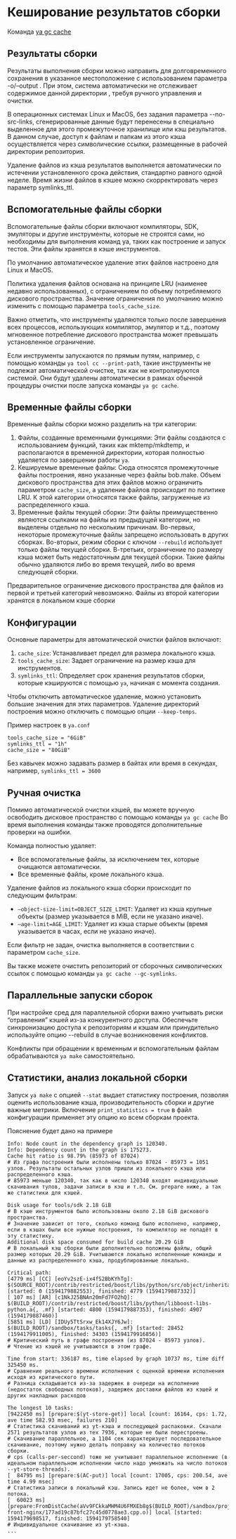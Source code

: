 # Кеширование результатов сборки

Команда [ya gc cache](gc.md)

## Результаты сборки 

Результаты выполнения сборки можно направить для долговременного сохранения в указанное местоположение с использованием параметра -o/–output . При этом, система автоматически не отслеживает содержимое данной директории , требуя ручного управления и очистки.

В операционных системах Linux и MacOS, без задания параметра --no-src-links, сгенерированные данные будут перенесены в специально выделенное для этого промежуточное хранилище или кэш результатов. В данном случае, доступ к файлам и папкам из этого кэша осуществляется через символические ссылки, размещенные в рабочей директории репозитория.

Удаление файлов из кэша результатов выполняется автоматически по истечении установленного срока действия, стандартно равного одной неделе. Время жизни файлов в кэшее можно скорректировать через параметр symlinks_ttl.

## Вспомогательные файлы сборки

Вспомогательные файлы сборки включают компиляторы, SDK, эмуляторы и другие инструменты, которые не строятся сами, но необходимы для выполнения команд ya, таких как построение и запуск тестов. Эти файлы хранятся в кэше инструментов.

По умолчанию автоматическое удаление этих файлов настроено для Linux и MacOS.

Политика удаления файлов основана на принципе LRU (наименее недавно использованных), с ограничением по объему потребляемого дискового пространства. Значение ограничения по умолчанию можно изменить с помощью параметра `tools_cache_size`.

Важно отметить, что инструменты удаляются только после завершения всех процессов, использующих компилятор, эмулятор и т.д., поэтому мгновенное потребление дискового пространства может превышать установленное ограничение.

Если инструменты запускаются по прямым путям, например, с помощью команды `ya tool cc --print-path`, такие инструменты не подлежат автоматической очистке, так как не контролируются системой. Они будут удалены автоматически в рамках обычной процедуры очистки после запуска команды `ya gc cache`.

## Временные файлы сборки

Временные файлы сборки можно разделить на три категории:

1. Файлы, созданные временными функциями: Эти файлы создаются с использованием функций, таких как mktemp/mkdtemp, и располагаются в временной директории, которая полностью удаляется по завершении работы `ya`.
2. Кешируемые временные файлы: Сюда относятся промежуточные файлы построения, явно указанные через файлы bob.make. Объем дискового пространства для этих файлов можно ограничить параметром `cache_size`, а удаление файлов происходит по политике LRU. К этой категории относятся также файлы, загруженные из распределенного кэша.
3. Временные файлы текущей сборки: Эти файлы преимущественно являются ссылками на файлы из предыдущей категории, но выделены отдельно по нескольким причинам. Во-первых, некоторые промежуточные файлы запрещено использовать в других сборках. Во-вторых, режим сборки с ключом `--rebuild` использует только файлы текущей сборки. В-третьих, ограничение по размеру кэша может быть недостаточным для текущей сборки. Такие файлы обычно удаляются либо во время текущей, либо во время следующей сборки.

Предварительное ограничение дискового пространства для файлов из первой и третьей категорий невозможно. Файлы из второй категории хранятся в локальном кэше сборки

## Конфигурации

Основные параметры для автоматической очистки файлов включают:

1. `cache_size`: Устанавливает предел для размера локального кэша.
2. `tools_cache_size`: Задает ограничение на размер кэша для инструментов.
3. `symlinks_ttl`: Определяет срок хранения результатов сборки, которые кэшируются с помощью `ya`, начиная с момента создания.

Чтобы отключить автоматическое удаление, можно установить большие значения для этих параметров. Удаление директорий построения можно отключить с помощью опции `--keep-temps`.

Пример настроек в `ya.conf`
```
tools_cache_size = "6GiB"
symlinks_ttl = "1h"
cache_size = "80GiB"
```
Без кавычек можно задавать размер в байтах или время в секундах, например, `symlinks_ttl = 3600`

## Ручная очистка

Помимо автоматической очистки кэшей, вы можете вручную освободить дисковое пространство с помощью команды `ya gc cache` Во время выполнения команды также проводятся дополнительные проверки на ошибки.

Команда полностью удаляет:
  - Все вспомогательные файлы, за исключением тех, которые очищаются автоматически.
  - Все временные файлы, кроме локального кэша.

Удаление файлов из локального кэша сборки происходит по следующим фильтрам:
  - `–object-size-limit=OBJECT_SIZE_LIMIT`: Удаляет из кэша крупные объекты (размер указывается в MiB, если не указано иначе).
  - `–age-limit=AGE_LIMIT`: Удаляет из кэша старые объекты (время указывается в часах, если не указано иначе).

Если фильтр не задан, очистка выполняется в соответствии с параметром `cache_size`.

Вы также можете очистить репозиторий от сборочных символических ссылок с помощью команды `ya gc cache --gc-symlinks`.

## Параллельные запуски сборок 

При настройке сред для параллельной сборки важно учитывать риски “отравления” кэшей из-за конкурентного доступа. Обеспечьте синхронизацию доступа к репозиториям и кэшам или принудительно используйте опцию --rebuild в случае возникновения конфликтов.

Конфликты при обращении к временным и вспомогательным файлам обрабатываются `ya make` самостоятельно.

## Статистики, анализ локальной сборки

Запуск `ya make` с опцией `--stat` выдает статистику построения, позволяя оценить использование кэша, производительность сборки и другие важные метрики. Включение `print_statistics = true` в файл конфигурации применяет эту опцию ко всем сборкам проекта.

Пояснение будет дано на примере
```
Info: Node count in the dependency graph is 120340.
Info: Dependency count in the graph is 175273.
Cache hit ratio is 98.79% (85973 of 87024)
# Из графа построения были исполнены только 87024 - 85973 = 1051 узлов. Результаты остальных узлов пришли из локального кэша или распределенного кэша.
# 85973 меньше 120340, так как в число 120340 входят индивидуальные скачивания тулов, задачи записи в кэш и т.п. См. prepare ниже, а так же статистики для кэшей.

```

```
Disk usage for tools/sdk 2.18 GiB
# В кэше инструментов было использованы около 2.18 GiB дискового пространства.
# Значение зависит от того, сколько команд было исполнено, например, если в кэшах были все нужные построения, то компилятор не попадёт в эту статистику.
Additional disk space consumed for build cache 20.29 GiB
# В локальный кэш сборки были дополнительно положены файлы, общий размер которых 20.29 GiB. Учитываются локально исполненные команды и данные из распределенного кэша, продублированные локально.
```

```
Critical path:
[4779 ms] [CC] [eoYv2szE-ix4fS2BbKYhTg]: $(SOURCE_ROOT)/contrib/restricted/boost/libs/python/src/object/inheritance.cpp [started: 0 (1594179882553), finished: 4779 (1594179887332)]
[ 107 ms] [AR] [c1NkJ25BNAn20mFd7FO2hQ]: $(BUILD_ROOT)/contrib/restricted/boost/libs/python/libboost-libs-python.a{, .mf} [started: 4800 (1594179887353), finished: 4907 (1594179887460)]
[5851 ms] [LD] [IDUy5TtSrxw_Ek14XJY6Jw]: $(BUILD_ROOT)/sandbox/tasks/tasks{, .mf} [started: 28452 (1594179911005), finished: 34303 (1594179916856)]
# Критический путь в графе построения (из 87024 - 85973 узлов).
# Чтение из кэшей не учитываются в этом графе.
```

```
Time from start: 336187 ms, time elapsed by graph 10737 ms, time diff 325450 ms.
# Сравнение реального времени исполнения с оценкой времени исполнения исходя из критического пути.
# Разница складывается из-за задержек в очереди на исполнение (недостаток свободных потоков), задержек доставки файлов из кэшей и других накладных расходов
```

```
The longest 10 tasks:
[9422450 ms] [prepare:$(yt-store-get)] local [count: 16164, cps: 1.72, ave time 582.93 msec, failures 210]
# Статистика скачиваний из yt-кэша и последующей распаковки. Скачали 2571 результатов узлов из тех 7936, которые не были перестроены.
# Скачивание параллельное, а 1104 сек характеризует последовательное скачивание, поэтому нужно делать поправку на количество потоков сборки.
# cps (calls-per-seccond) тоже не учитывает параллельное исполнение (в идеальном параллельном исполнении число надо умножать на число потоков --yt-store-threads).
[  84795 ms] [prepare:$(AC-put)] local [count: 17005, cps: 200.54, ave time 4.99 msec]
# Статистика записи в локальный кэш. Запись идет не более, чем в 2 потока.
[  60023 ms] [prepare:FromDistCache(aVv9FCkkaMHM4U6FMXEb8g$(BUILD_ROOT)/sandbox/projects/media/kp-front-nginx/177ad19c87bfc27c45d0778ae3.cpp.o)] local [started: 1594179698517, finished: 1594179758540]
# Индивидуальное скачивание из yt-кэша.
...
```
